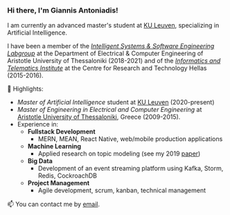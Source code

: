 ### Hi there, I'm Giannis Antoniadis!

I am currently an advanced master's student at [KU Leuven](https://www.kuleuven.be/english/), specializing in Artificial Intelligence.

I have been a member of the [*Intelligent Systems & Software Engineering Labgroup*](https://issel.ee.auth.gr/) at the Department of Electrical & Computer Engineering of Aristotle University of Thessaloniki (2018-2021) and of the [*Informatics and Telematics Institute*](https://www.certh.gr/root.en.aspx) at the
Centre for Research and Technology Hellas (2015-2016).

:briefcase: Highlights:
* *Master of Artificial Intelligence* student at [KU Leuven](https://www.kuleuven.be/english/) (2020-present)
* *Master of Engineering in Electrical and Computer Engineering* at [Aristotle University of Thessaloniki](https://www.auth.gr/en/), Greece (2009-2015).
* Experience in: 
  * **Fullstack Development**
    * MERN, MEAN, React Native, web/mobile production applications
  * **Machine Learning**
    * Applied research on topic modeling (see my 2019 [paper](https://ieeexplore.ieee.org/document/8905611))
  * **Big Data**
    * Development of an event streaming platform using Kafka, Storm, Redis, CockroachDB  
  * **Project Management**
    * Agile development, scrum, kanban, technical management

📫 You can contact me by [email](johneegr@gmail.com).

<!--
**johnantonn/johnantonn** is a ✨ _special_ ✨ repository because its `README.md` (this file) appears on your GitHub profile.

Here are some ideas to get you started:

- 🔭 I’m currently working on ...
- 🌱 I’m currently learning ...
- 👯 I’m looking to collaborate on ...
- 🤔 I’m looking for help with ...
- 💬 Ask me about ...
- 📫 How to reach me: ...
- 😄 Pronouns: ...
- ⚡ Fun fact: ...
-->
